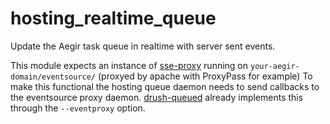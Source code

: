 # hosting_realtime_queue
Update the Aegir task queue in realtime with server sent events. 

This module expects an instance of [sse-proxy](https://github.com/MartijnBraam/sse-proxy) running on `your-aegir-domain/eventsource/` (proxyed by apache with ProxyPass for example)
To make this functional the hosting queue daemon needs to send callbacks to the eventsource proxy daemon. [drush-queued](https://github.com/MartijnBraam/drush-queued) already implements
this through the `--eventproxy` option.
